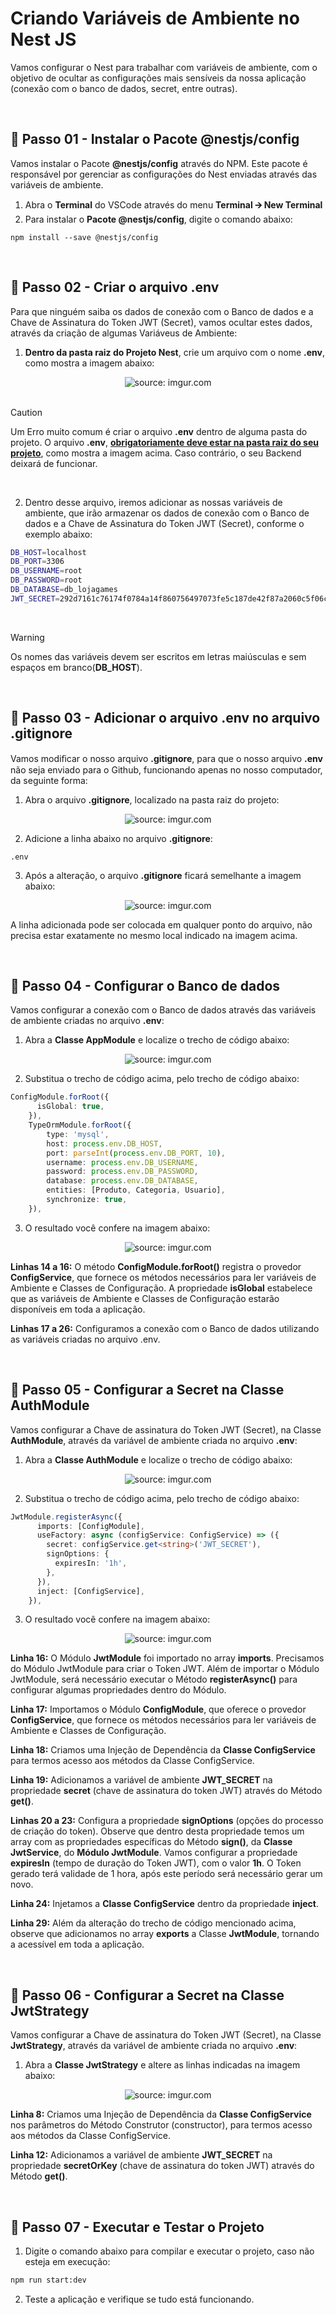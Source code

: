 <h1>Criando Variáveis de Ambiente no Nest JS</h1>

Vamos configurar o Nest para trabalhar com variáveis de ambiente, com o objetivo de ocultar as configurações mais sensíveis da nossa aplicação (conexão com o banco de dados, secret, entre outras).

<br />

<h2>👣 Passo 01 - Instalar o Pacote @nestjs/config</h2>



Vamos instalar o Pacote **@nestjs/config** através do NPM. Este pacote é responsável por gerenciar as configurações do Nest enviadas através das variáveis de ambiente. 

1. Abra o **Terminal** do VSCode através do menu **Terminal 🡪 New Terminal**
2. Para instalar o **Pacote @nestjs/config**, digite o comando abaixo:

```
npm install --save @nestjs/config
```

<br />

<h2>👣 Passo 02 - Criar o arquivo .env</h2>



Para que ninguém saiba os dados de conexão com o Banco de dados e a Chave de Assinatura do Token JWT (Secret), vamos ocultar estes dados, através da criação de algumas Variáveus de Ambiente:

1. **Dentro da pasta raiz do Projeto Nest**, crie um arquivo com o nome **.env**, como mostra a imagem abaixo:

<div align="center"><img src="https://i.imgur.com/E3Y58lq.png" title="source: imgur.com" /></div>

<br />

> [!CAUTION]
>
> Um Erro muito comum é criar o arquivo **.env** dentro de alguma pasta do projeto. O arquivo **.env**, **<u>obrigatoriamente deve estar na pasta raiz do seu projeto</u>**, como mostra a imagem acima. Caso contrário, o seu Backend deixará de funcionar.

<br />

2. Dentro desse arquivo, iremos adicionar as nossas variáveis de ambiente, que irão armazenar os dados de conexão com o Banco de dados e a Chave de Assinatura do Token JWT (Secret), conforme o exemplo abaixo:

```bash
DB_HOST=localhost
DB_PORT=3306
DB_USERNAME=root
DB_PASSWORD=root
DB_DATABASE=db_lojagames
JWT_SECRET=292d7161c76174f0784a14f860756497073fe5c187de42f87a2060c5f06c7877
```

<br />

> [!WARNING]
>
> Os nomes das variáveis devem ser escritos em letras maiúsculas e sem espaços em branco(**DB_HOST**).

<br />

<h2>👣 Passo 03 - Adicionar o arquivo .env no arquivo .gitignore</h2>



Vamos modiﬁcar o nosso arquivo **.gitignore**, para que o nosso arquivo **.env** não seja enviado para o Github, funcionando apenas no nosso computador, da seguinte forma:

1. Abra o arquivo **.gitignore**, localizado na pasta raiz do projeto:

<div align="center"><img src="https://i.imgur.com/uYWsDSJ.png" title="source: imgur.com" /></div>

2. Adicione a linha abaixo no arquivo **.gitignore**:

```tsx
.env
```

3. Após a alteração, o arquivo **.gitignore** ficará semelhante a imagem abaixo:

<div align="center"><img src="https://i.imgur.com/Ff9i0NM.png" title="source: imgur.com" /></div>

A linha adicionada pode ser colocada em qualquer ponto do arquivo, não precisa estar exatamente no mesmo local indicado na imagem acima.

<br />

<h2>👣 Passo 04 - Configurar o Banco de dados</h2>



Vamos configurar a conexão com o Banco de dados através das variáveis de ambiente criadas no arquivo **.env**:

1. Abra a **Classe AppModule** e localize o trecho de código abaixo:

<div align="center"><img src="https://i.imgur.com/iChheoQ.png" title="source: imgur.com" /></div>

2. Substitua o trecho de código acima, pelo trecho de código abaixo:

```ts
ConfigModule.forRoot({
      isGlobal: true,
    }),
    TypeOrmModule.forRoot({
        type: 'mysql',
        host: process.env.DB_HOST,
        port: parseInt(process.env.DB_PORT, 10),
        username: process.env.DB_USERNAME,
        password: process.env.DB_PASSWORD,
        database: process.env.DB_DATABASE,
        entities: [Produto, Categoria, Usuario],
        synchronize: true,
    }),
```

3. O resultado você confere na imagem abaixo:

<div align="center"><img src="https://i.imgur.com/5eiMvcC.png" title="source: imgur.com" /></div>

**Linhas 14 a 16:** O método **ConfigModule.forRoot()** registra o provedor **ConfigService**, que fornece os métodos necessários para ler variáveis de Ambiente e Classes de Configuração. A propriedade **isGlobal** estabelece que as variáveis de Ambiente e Classes de Configuração estarão disponíveis em toda a aplicação.

**Linhas 17 a 26:** Configuramos a conexão com o Banco de dados utilizando as variáveis criadas no arquivo .env.

<br />

<h2>👣 Passo 05 - Configurar a Secret na Classe AuthModule</h2>



Vamos configurar a Chave de assinatura do Token JWT (Secret), na Classe **AuthModule**, através da variável de ambiente criada no arquivo **.env**:

1. Abra a **Classe AuthModule** e localize o trecho de código abaixo:

<div align="center"><img src="https://i.imgur.com/gSp82xo.png" title="source: imgur.com" /></div>

2. Substitua o trecho de código acima, pelo trecho de código abaixo:

```ts
JwtModule.registerAsync({
      imports: [ConfigModule],
      useFactory: async (configService: ConfigService) => ({
        secret: configService.get<string>('JWT_SECRET'),
        signOptions: {
          expiresIn: '1h',
        },
      }),
      inject: [ConfigService],
    }),
```

3. O resultado você confere na imagem abaixo:

<div align="center"><img src="https://i.imgur.com/dDE0z7X.png" title="source: imgur.com" /></div>

**Linha 16:** O Módulo **JwtModule** foi importado no array **imports**. Precisamos do Módulo JwtModule para criar o Token JWT. Além de importar o Módulo JwtModule, será necessário executar o Método **registerAsync()** para configurar algumas propriedades dentro do Módulo.

**Linha 17:** Importamos o Módulo **ConfigModule**, que oferece o provedor **ConfigService**, que fornece os métodos necessários para ler variáveis de Ambiente e Classes de Configuração. 

**Linha 18:** Criamos uma Injeção de Dependência da **Classe ConfigService** para termos acesso aos métodos da Classe ConfigService.

**Linha 19:** Adicionamos a variável de ambiente **JWT_SECRET** na propriedade **secret** (chave de assinatura do token JWT) através do Método **get()**.

**Linhas 20 a 23:** Configura a propriedade **signOptions** (opções do processo de criação do token). Observe que dentro desta  propriedade temos um array com as propriedades específicas do Método **sign()**, da **Classe JwtService**, do **Módulo JwtModule**. Vamos configurar a propriedade **expiresIn** (tempo de duração do Token JWT), com o valor **1h**. O Token gerado terá validade de 1 hora, após este período será necessário gerar um novo.

**Linha 24:** Injetamos a **Classe ConfigService** dentro da propriedade **inject**.

**Linha 29:** Além da alteração do trecho de código mencionado acima, observe que adicionamos no array **exports** a Classe **JwtModule**, tornando a acessível em toda a aplicação.

<br />

<h2>👣 Passo 06 - Configurar a Secret na Classe JwtStrategy</h2>



Vamos configurar a Chave de assinatura do Token JWT (Secret), na Classe **JwtStrategy**, através da variável de ambiente criada no arquivo **.env**:

1. Abra a **Classe JwtStrategy** e altere as linhas indicadas na imagem abaixo:

<div align="center"><img src="https://i.imgur.com/3tzKFOS.png" title="source: imgur.com" /></div>

**Linha 8:** Criamos uma Injeção de Dependência da **Classe ConfigService** nos parâmetros do Método Construtor (constructor), para termos acesso aos métodos da Classe ConfigService.

**Linha 12:** Adicionamos a variável de ambiente **JWT_SECRET** na propriedade **secretOrKey** (chave de assinatura do token JWT) através do Método **get()**.

<br />

<h2>👣 Passo 07 - Executar e Testar o Projeto</h2>



1. Digite o comando abaixo para compilar e executar o projeto, caso não esteja em execução:

```bash
npm run start:dev
```

2. Teste a aplicação e verifique se tudo está funcionando.
